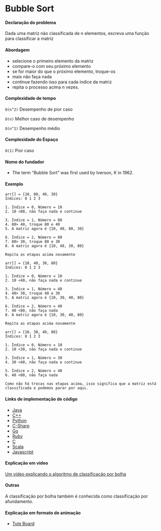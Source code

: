 # Bubble Sort

#### Declaração do problema

Dada uma matriz não classificada de n elementos, escreva uma função para classificar a matriz

#### Abordagem

- selecione o primeiro elemento da matriz
- compare-o com seu próximo elemento
- se for maior do que o próximo elemento, troque-os
- mais não faça nada
- continue fazendo isso para cada índice da matriz
- repita o processo acima n vezes.

#### Complexidade de tempo

`O(n^2)` Desempenho de pior caso

`O(n)` Melhor caso de desempenho

`O(n^2)` Desempenho médio

#### Complexidade do Espaço

`O(1)` Pior caso

#### Nome do fundador

- The term “Bubble Sort” was first used by Iverson, K in 1962.

#### Exemplo

```
arr[] = {10, 80, 40, 30}
Índices: 0 1 2 3

1. Índice = 0, Número = 10
2. 10 <80, não faça nada e continue

3. Índice = 1, Número = 80
4. 80> 40, troque 80 e 40
5. A matriz agora é {10, 40, 80, 30}

6. Índice = 2, Número = 80
7. 80> 30, troque 80 e 30
8. A matriz agora é {10, 40, 30, 80}

Repita as etapas acima novamente

arr[] = {10, 40, 30, 80}
Índices: 0 1 2 3

1. Índice = 0, Número = 10
2. 10 <40, não faça nada e continue

3. Índice = 1, Número = 40
4. 40> 30, troque 40 e 30
5. A matriz agora é {10, 30, 40, 80}

6. Índice = 2, Número = 40
7. 40 <80, não faça nada
8. A matriz agora é {10, 30, 40, 80}

Repita as etapas acima novamente

arr[] = {10, 30, 40, 80}
Índices: 0 1 2 3

1. Índice = 0, Número = 10
2. 10 <30, não faça nada e continue

3. Índice = 1, Número = 30
4. 30 <40, não faça nada e continue

5. Índice = 2, Número = 40
6. 40 <80, não faça nada

Como não há trocas nas etapas acima, isso significa que a matriz está classificada e podemos parar por aqui.
```

#### Links de implementação de código

- [Java](https://github.com/TheAlgorithms/Java/blob/master/Sorts/BubbleSort.java)
- [C++](https://github.com/TheAlgorithms/C-Plus-Plus/blob/master/sorting/bubble_sort.cpp)
- [Python](https://github.com/TheAlgorithms/Python/blob/master/sorts/bubble_sort.py)
- [C-Sharp](https://github.com/TheAlgorithms/C-Sharp/blob/master/Algorithms/Sorters/Comparison/BubbleSorter.cs)
- [Go](https://github.com/TheAlgorithms/Go/blob/master/sorts/bubblesort.go)
- [Ruby](https://github.com/TheAlgorithms/Ruby/blob/master/sorting/bubble_sort.rb)
- [C](https://github.com/TheAlgorithms/C/blob/master/sorting/bubble_sort.c)
- [Scala](https://github.com/TheAlgorithms/Scala/blob/master/src/main/scala/Sort/BubbleSort.scala)
- [Javascript](https://github.com/TheAlgorithms/Javascript/blob/master/Sorts/BubbleSort.js)

#### Explicação em vídeo

[Um vídeo explicando o algoritmo de classificação por bolha](https://www.youtube.com/watch?v=Jdtq5uKz-w4)

#### Outras

A classificação por bolha também é conhecida como classificação por afundamento.

#### Explicação em formato de animação

- [Tute Board](https://boardhub.github.io/tute/?wd=bubbleSortAlgo2)
